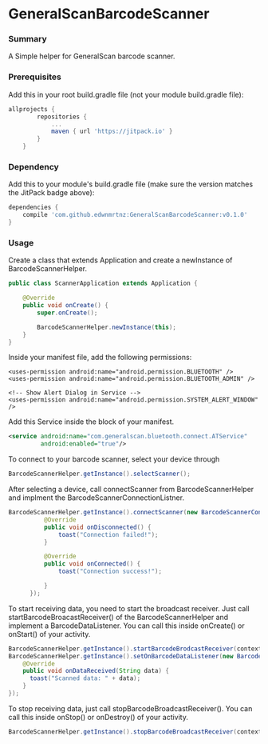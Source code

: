 # GeneralScanBarcodeScanner
### Summary
A Simple helper for GeneralScan barcode scanner.

### Prerequisites
Add this in your root build.gradle file (not your module build.gradle file):

```gradle
allprojects {
		repositories {
			...
			maven { url 'https://jitpack.io' }
		}
	}
```
### Dependency
Add this to your module's build.gradle file (make sure the version matches the JitPack badge above):
```gradle
dependencies {
	compile 'com.github.edwnmrtnz:GeneralScanBarcodeScanner:v0.1.0'
}
```

### Usage
Create a class that extends Application and create a newInstance of BarcodeScannerHelper.

```java
public class ScannerApplication extends Application {

    @Override
    public void onCreate() {
        super.onCreate();

        BarcodeScannerHelper.newInstance(this);
    }
}
```

Inside your manifest file, add the following permissions:

```xml****
<uses-permission android:name="android.permission.BLUETOOTH" />
<uses-permission android:name="android.permission.BLUETOOTH_ADMIN" />

<!-- Show Alert Dialog in Service -->
<uses-permission android:name="android.permission.SYSTEM_ALERT_WINDOW" />
```

Add this Service inside the <application> block of your manifest.

```xml
<service android:name="com.generalscan.bluetooth.connect.ATService"
         android:enabled="true"/>
```

To connect to your barcode scanner, select your device through

```java
BarcodeScannerHelper.getInstance().selectScanner();
```

After selecting a device, call connectScanner from BarcodeScannerHelper and implment the BarcodeScannerConnectionListner.

```java
BarcodeScannerHelper.getInstance().connectScanner(new BarcodeScannerConnectionListener() {
          @Override
          public void onDisconnected() {
              toast("Connection failed!");
          }

          @Override
          public void onConnected() {
              toast("Connection success!");

          }
      });
```

To start receiving data, you need to start the broadcast receiver. Just call startBarcodeBroacastReceiver() of the BarcodeScannerHelper and implement a BarcodeDataListener.
You can call this inside onCreate() or onStart() of your activity.
```java
BarcodeScannerHelper.getInstance().startBarcodeBrodcastReceiver(context);
BarcodeScannerHelper.getInstance().setOnBarcodeDataListener(new BarcodeDataListener() {
    @Override
    public void onDataReceived(String data) {
      toast("Scanned data: " + data);
    }
});
```

To stop receiving data, just call stopBarcodeBroadcastReceiver(). You can call this inside
onStop() or onDestroy() of your activity.

```java
BarcodeScannerHelper.getInstance().stopBarcodeBroadcastReceiver(context);
```
